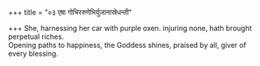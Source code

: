 +++
title = "०३ एषा गोभिररुणेभिर्युजानास्रेधन्ती"

+++
She, harnessing her car with purple oxen. injuring none, hath brought perpetual riches.  
     Opening paths to happiness, the Goddess shines, praised by all, giver of every blessing.